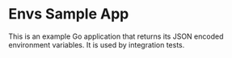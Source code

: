 # Envs Sample App

This is an example Go application that returns its JSON encoded environment variables.
It is used by integration tests.
